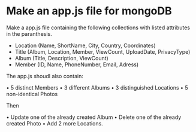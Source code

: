 <h1>Make an app.js file for mongoDB</h1></hr>
<p>Make a app.js file containing the following collections with listed attributes in the paranthesis.</p>
<ul> 
<li>Location (Name, ShortName, City, Country, Coordinates) </li>
<li>Title (Album, Location, Member, ViewCount, UploadDate, PrivacyType) </li>
<li> Album (Title, Description, ViewCount)</li>
<li> Member (ID, Name, PhoneNumber, Email, Adress)</li>
</ul>




The app.js shoudl also contain:

• 5 distinct Members • 3 different Albums • 3 distinguished Locations • 5 non-identical Photos

Then

• Update one of the already created Album • Delete one of the already created Photo • Add 2 more Locations.
